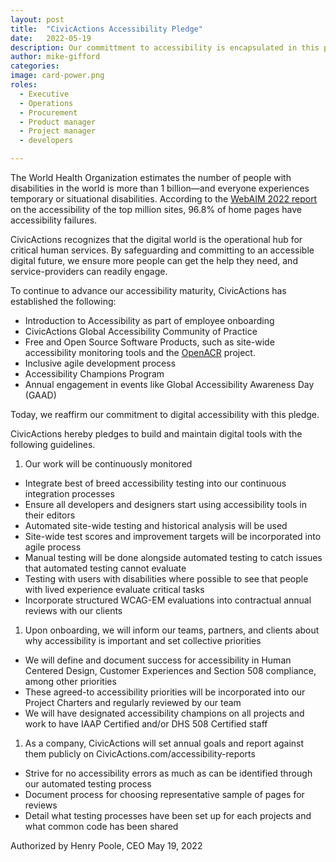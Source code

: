 ```yaml
---
layout: post
title:  "CivicActions Accessibility Pledge"
date:   2022-05-19
description: Our committment to accessibility is encapsulated in this pledge.
author: mike-gifford
categories: 
image: card-power.png
roles:
  - Executive
  - Operations
  - Procurement
  - Product manager
  - Project manager
  - developers

---
```




The World Health Organization estimates the number of people with disabilities in the world is more than 1 billion—and everyone experiences 
temporary or situational disabilities.  According to the [WebAIM 2022 report](https://webaim.org/projects/million/) on the accessibility of the top million sites, 96.8% of home pages have 
accessibility failures.  

CivicActions recognizes that the digital world is the operational hub for critical human services. By safeguarding and committing to an accessible digital future, we ensure more people can get the help they need, and service-providers can readily engage.

To continue to advance our accessibility maturity,  CivicActions has established the following:
- Introduction to Accessibility as part of employee onboarding
- CivicActions Global Accessibility Community of Practice 
- Free and Open Source Software Products, such as site-wide accessibility monitoring tools and the [OpenACR](https://gsa.github.io/openacr-editor/) project.
- Inclusive agile development process
- Accessibility Champions Program
- Annual engagement in events like Global Accessibility Awareness Day (GAAD)

Today, we reaffirm our commitment to digital accessibility with this pledge. 

CivicActions hereby pledges to build and maintain digital tools with the following guidelines.

1. Our work will be continuously monitored
- Integrate best of breed accessibility testing into our continuous integration processes 
- Ensure all developers and designers start using accessibility tools in their editors
- Automated site-wide testing and historical analysis will be used
- Site-wide test scores and improvement targets will be incorporated into agile process
- Manual testing will be done alongside automated testing to catch issues that automated testing cannot evaluate
- Testing with users with disabilities where possible to see that people with lived experience evaluate critical tasks
- Incorporate structured WCAG-EM evaluations into contractual annual reviews with our clients

1. Upon onboarding, we will inform our teams, partners, and clients about why accessibility is important and set collective priorities

- We will define and document success for accessibility in Human Centered Design, Customer Experiences and Section 508 compliance, among other priorities
- These agreed-to accessibility priorities will be incorporated into our Project Charters and regularly reviewed by our team
- We will have designated accessibility champions on all projects and work to have IAAP Certified and/or DHS 508 Certified staff

1. As a company, CivicActions will set annual goals and report against them publicly on CivicActions.com/accessibility-reports

- Strive for no accessibility errors as much as can be identified through our automated testing process
- Document process for choosing representative sample of pages for reviews
- Detail what testing processes have been set up for each projects and what common code has been shared

Authorized by Henry Poole, CEO
May 19, 2022
